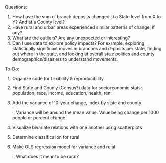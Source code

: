 Questions:
1. How have the sum of branch deposits changed at a State level from X to Y? And at a County level?
2. Have rural and urban areas experienced similar patterns of change, if any?
3. What are the outliers? Are any unexpected or interesting?
4. Can I use data to explore policy impacts? For example, exploring statistically significant
   moves in branches and deposits per state, finding out where in the state, and looking at
   overall state politics and county demographics/disasters to understand movements.

To-Do:
1. Organize code for flexibility & reproducibility

1. Find State and County (Census?) data for socioeconomic stats: population, race, income, education, health, rent
2. Add the variance of 10-year change, index by state and county

    i. Variance will be around the mean value. Value being change per 1000 people or percent change.
3. Visualize bivariate relations with one another using scatterplots
4. Determine classification for rural
5. Make OLS regression model for variance and rural

    i. What does it mean to be rural?
